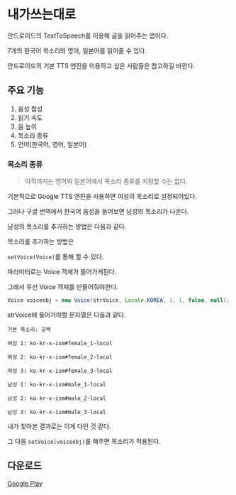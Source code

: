 # 내가쓰는대로

안드로이드의 TextToSpeech를 이용해 글을 읽어주는 앱이다.

7개의 한국어 목소리와 영어, 일본어를 읽어줄 수 있다.

안드로이드의 기본 TTS 엔진을 이용하고 싶은 사람들은 참고하길 바란다.

## 주요 기능

1. 음성 합성
2. 읽기 속도
3. 음 높이
4. 목소리 종류
5. 언어(한국어, 영어, 일본어)



### 목소리 종류

>아직까지는 영어와 일본어에서 목소리 종류를 지정할 수는 없다.

기본적으로 Google TTS 엔진을 사용하면 여성의 목소리로 설정되어있다.

그러나 구글 번역에서 한국어 음성을 들어보면 남성의 목소리가 나온다.

남성의 목소리를 추가하는 방법은 다음과 같다.



목소리를 추가하는 방법은

`setVoice(Voice)`를 통해 할 수 있다.

파라미터로는 Voice 객체가 들어가게된다.

그래서 우선 Voice 객체를 만들어줘야한다.

```java
Voice voiceobj = new Voice(strVoice, Locale.KOREA, 1, 1, false, null);
```

strVoice에 들어가야할 문자열은 다음과 같다.

```
기본 목소리: 공백

여성 1: ko-kr-x-ism#female_1-local

여성 2: ko-kr-x-ism#female_2-local

여성 3: ko-kr-x-ism#female_3-local

남성 1: ko-kr-x-ism#male_1-local

남성 2: ko-kr-x-ism#male_2-local

남성 3: ko-kr-x-ism#male_3-local
```

내가 찾아본 결과로는 이게 다인 것 같다.

그 다음 `setVoice(voiceobj)`를 해주면 목소리가 적용된다.



## 다운로드

<a href="https://play.google.com/store/apps/details?id=com.guk2zzada.elecvoice">Google Play</a>
